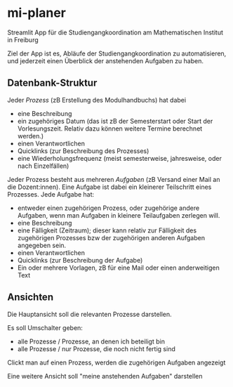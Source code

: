 # mi-planer
Streamlit App für die Studiengangkoordination am Mathematischen Institut in Freiburg

Ziel der App ist es, Abläufe der Studiengangkoordination zu automatisieren, und jederzeit einen Überblick der anstehenden Aufgaben zu haben. 

## Datenbank-Struktur

Jeder _Prozess_ (zB Erstellung des Modulhandbuchs) hat dabei
* eine Beschreibung
* ein zugehöriges Datum (das ist zB der Semesterstart oder Start der Vorlesungszeit. Relativ dazu können weitere Termine berechnet werden.)
* einen Verantwortlichen
* Quicklinks (zur Beschreibung des Prozesses)
* eine Wiederholungsfrequenz (meist semesterweise, jahresweise, oder nach Einzelfällen)

Jeder Prozess besteht aus mehreren _Aufgaben_ (zB Versand einer Mail an die Dozent:innen). Eine Aufgabe ist dabei ein kleinerer Teilschritt eines Prozesses. 
Jede Aufgabe hat:
* entweder einen zugehörigen Prozess, oder zugehörige andere Aufgaben, wenn man Aufgaben in kleinere Teilaufgaben zerlegen will.
* eine Beschreibung
* eine Fälligkeit (Zeitraum); dieser kann relativ zur Fälligkeit des zugehörigen Prozesses bzw der zugehörigen anderen Aufgaben angegeben sein.
* einen Verantwortlichen
* Quicklinks (zur Beschreibung der Aufgabe)
* Ein oder mehrere Vorlagen, zB für eine Mail oder einen anderweitigen Text

## Ansichten

Die Hauptansicht soll die relevanten Prozesse darstellen. 

Es soll Umschalter geben: 
* alle Prozesse / Prozesse, an denen ich beteiligt bin
* alle Prozesse / nur Prozesse, die noch nicht fertig sind

Clickt man auf einen Prozess, werden die zugehörigen Aufgaben angezeigt

Eine weitere Ansicht soll "meine anstehenden Aufgaben" darstellen










